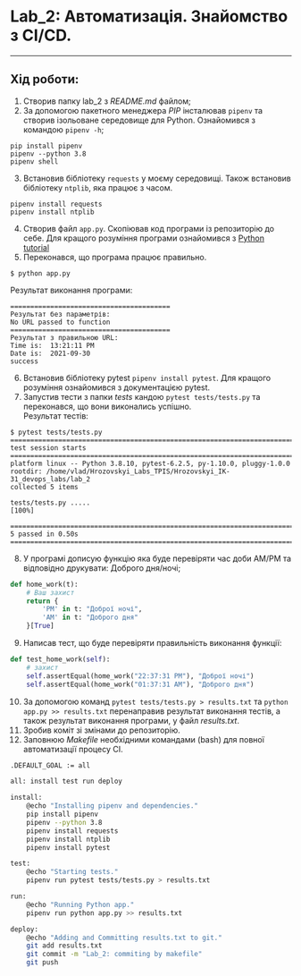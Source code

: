 # Lab_2: Автоматизація. Знайомство з CI/CD.  

****
## Хід роботи:  
1. Створив папку lab_2 з _README.md_ файлом;
2. За допомогою пакетного менеджера _PIP_ інсталював `pipenv` та створив ізольоване середовище для Python. Ознайомився з командою `pipenv -h`;
```
pip install pipenv
pipenv --python 3.8
pipenv shell
```
3. Встановив бібліотеку `requests` у моєму середовищі. Також встановив бібліотеку `ntplib`, яка працює з часом.
```
pipenv install requests
pipenv install ntplib
```
4. Створив файл `app.py`. Скопіював код програми із репозиторію до себе. Для кращого розуміння програми ознайомився з [Python tutorial](https://www.tutorialspoint.com/python/index.htm)
5. Переконався, що програма працює правильно.
```
$ python app.py
```
Результат виконання програми:
```
========================================
Результат без параметрів: 
No URL passed to function
========================================
Результат з правильною URL: 
Time is:  13:21:11 PM
Date is:  2021-09-30
success
```
6. Встановив бібліотеку pytest `pipenv install pytest`. Для кращого розуміння ознайомився з документацією pytest.
7. Запустив тести з папки _tests_ кандою `pytest tests/tests.py` та переконався, що вони виконались успішно.  
    Результат тестів:
```
$ pytest tests/tests.py
===================================================================================================== test session starts =====================================================================================================
platform linux -- Python 3.8.10, pytest-6.2.5, py-1.10.0, pluggy-1.0.0
rootdir: /home/vlad/Hrozovskyi_Labs_TPIS/Hrozovskyi_IK-31_devops_labs/lab_2
collected 5 items                                                                                                                                                                                                             

tests/tests.py .....                                                                                                                                                                                                    [100%]

====================================================================================================== 5 passed in 0.50s ======================================================================================================
```
8. У програмі дописую функцію яка буде перевіряти час доби АМ/РМ та відповідно друкувати: Доброго дня/ночі;  
```python
def home_work(t):
    # Ваш захист
    return {
        'PM' in t: "Доброї ночі",
        'AM' in t: "Доброго дня"
    }[True]
```
9. Написав тест, що буде перевіряти правильність виконання функції:
```python
def test_home_work(self):
    # захист
    self.assertEqual(home_work("22:37:31 PM"), "Доброї ночі")
    self.assertEqual(home_work("01:37:31 AM"), "Доброго дня")
```
10. За допомогою команд `pytest tests/tests.py > results.txt` та `python app.py >> results.txt` перенаправив результат виконання тестів, а також результат виконання програми, у файл _results.txt_.
11. Зробив коміт зі змінами до репозиторію.
12. Заповнюю _Makefile_ необхідними командами (bash) для повної автоматизації процесу СІ.
```bash
.DEFAULT_GOAL := all

all: install test run deploy

install:
	@echo "Installing pipenv and dependencies."
	pip install pipenv
	pipenv --python 3.8
	pipenv install requests
	pipenv install ntplib
	pipenv install pytest

test:
	@echo "Starting tests."
	pipenv run pytest tests/tests.py > results.txt

run:
	@echo "Running Python app."
	pipenv run python app.py >> results.txt

deploy:
	@echo "Adding and Committing results.txt to git."
	git add results.txt
	git commit -m "Lab_2: commiting by makefile"
	git push
```
